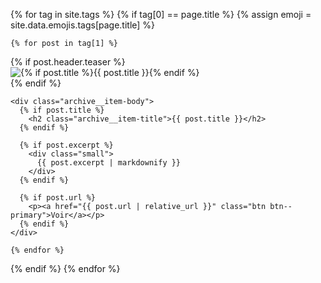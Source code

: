 {% for tag in site.tags %}
  {% if tag[0] == page.title %}
    {% assign emoji = site.data.emojis.tags[page.title] %}

    {% for post in tag[1] %}

<div class="feature__item{% if include.type %}--{{ include.type }}{% endif %}">
  <div class="archive__item">
    {% if post.header.teaser %}
      <div class="archive__item-teaser">
        <img src="{{ post.header.teaser | relative_url }}"
             alt="{% if post.title %}{{ post.title }}{% endif %}">
      </div>
    {% endif %}

    <div class="archive__item-body">
      {% if post.title %}
        <h2 class="archive__item-title">{{ post.title }}</h2>
      {% endif %}

      {% if post.excerpt %}
        <div class="small">
          {{ post.excerpt | markdownify }}
        </div>
      {% endif %}

      {% if post.url %}
        <p><a href="{{ post.url | relative_url }}" class="btn btn--primary">Voir</a></p>
      {% endif %}
    </div>
  </div>
</div>

    {% endfor %}

  {% endif %}
{% endfor %}
